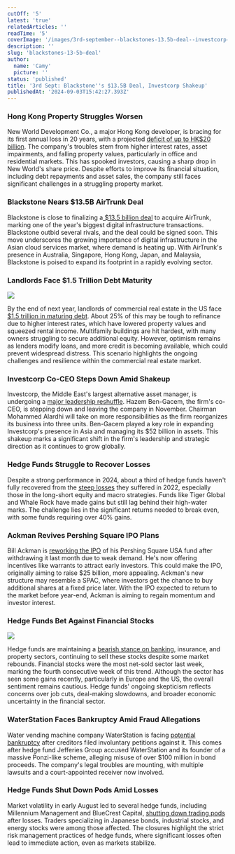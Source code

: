 ```yaml
---
cutOff: '5'
latest: 'true'
relatedArticles: ''
readTime: '5'
coverImage: '/images/3rd-september--blackstones-13.5b-deal--investcorp-shakeup-b-k5ND.webp'
description: ''
slug: 'blackstones-13-5b-deal'
author:
  name: 'Camy'
  picture: ''
status: 'published'
title: '3rd Sept: Blackstone''s $13.5B Deal, Investcorp Shakeup'
publishedAt: '2024-09-03T15:42:27.393Z'
---
```


### Hong Kong Property Struggles Worsen

New World Development Co., a major Hong Kong developer, is bracing for its first annual loss in 20 years, with a projected [deficit of up to HK$20 billion](https://www.bnnbloomberg.ca/business/international/2024/09/02/hong-kong-property-pain-worsens-for-new-world-and-its-scion-ceo/). The company's troubles stem from higher interest rates, asset impairments, and falling property values, particularly in office and residential markets. This has spooked investors, causing a sharp drop in New World's share price. Despite efforts to improve its financial situation, including debt repayments and asset sales, the company still faces significant challenges in a struggling property market.

### Blackstone Nears $13.5B AirTrunk Deal

Blackstone is close to finalizing a[ $13.5 billion deal](https://www.bnnbloomberg.ca/business/international/2024/09/02/blackstone-is-said-to-near-a20-billion-deal-to-acquire-airtrunk/) to acquire AirTrunk, marking one of the year's biggest digital infrastructure transactions. Blackstone outbid several rivals, and the deal could be signed soon. This move underscores the growing importance of digital infrastructure in the Asian cloud services market, where demand is heating up. With AirTrunk's presence in Australia, Singapore, Hong Kong, Japan, and Malaysia, Blackstone is poised to expand its footprint in a rapidly evolving sector.

### Landlords Face $1.5 Trillion Debt Maturity

![](/images/3rd-september--blackstone-s--13.5b-deal--investcorp-shakeup-a-g2Mz.jpg)

By the end of next year, landlords of commercial real estate in the US face [$1.5 trillion in maturing debt](https://www.bnnbloomberg.ca/business/international/2024/08/31/landlords-face-a-15-trillion-commercial-real-estate-maturity-wall/). About 25% of this may be tough to refinance due to higher interest rates, which have lowered property values and squeezed rental income. Multifamily buildings are hit hardest, with many owners struggling to secure additional equity. However, optimism remains as lenders modify loans, and more credit is becoming available, which could prevent widespread distress. This scenario highlights the ongoing challenges and resilience within the commercial real estate market.

### Investcorp Co-CEO Steps Down Amid Shakeup

Investcorp, the Middle East's largest alternative asset manager, is undergoing a [major leadership reshuffle](https://www.bnnbloomberg.ca/business/2024/09/02/investcorp-co-ceo-ben-gacem-set-to-leave-after-three-decades/). Hazem Ben-Gacem, the firm's co-CEO, is stepping down and leaving the company in November. Chairman Mohammed Alardhi will take on more responsibilities as the firm reorganizes its business into three units. Ben-Gacem played a key role in expanding Investcorp's presence in Asia and managing its $52 billion in assets. This shakeup marks a significant shift in the firm's leadership and strategic direction as it continues to grow globally.

### Hedge Funds Struggle to Recover Losses

Despite a strong performance in 2024, about a third of hedge funds haven't fully recovered from the [steep losses](https://www.hedgeweek.com/one-third-of-hedge-funds-yet-to-recover-from-2022-losses/) they suffered in 2022, especially those in the long-short equity and macro strategies. Funds like Tiger Global and Whale Rock have made gains but still lag behind their high-water marks. The challenge lies in the significant returns needed to break even, with some funds requiring over 40% gains.

### Ackman Revives Pershing Square IPO Plans

Bill Ackman is [reworking the IPO](https://www.hedgeweek.com/ackman-to-offer-enhanced-investor-incentives-in-bid-to-revive-pershing-square-ipo/#:~:text=This%20move%20comes%20after%20Ackman,shares%20in%20Pershing%20Square%20USA.) of his Pershing Square USA fund after withdrawing it last month due to weak demand. He's now offering incentives like warrants to attract early investors. This could make the IPO, originally aiming to raise $25 billion, more appealing. Ackman's new structure may resemble a SPAC, where investors get the chance to buy additional shares at a fixed price later. With the IPO expected to return to the market before year-end, Ackman is aiming to regain momentum and investor interest.

### Hedge Funds Bet Against Financial Stocks

![](/images/3rd-september--blackstones-13.5b-deal--investcorp-shakeup-b-k0Nj.webp)

Hedge funds are maintaining a [bearish stance on banking](https://www.hedgeweek.com/hedge-funds-continue-betting-against-banking-insurance-and-property-sectors/), insurance, and property sectors, continuing to sell these stocks despite some market rebounds. Financial stocks were the most net-sold sector last week, marking the fourth consecutive week of this trend. Although the sector has seen some gains recently, particularly in Europe and the US, the overall sentiment remains cautious. Hedge funds' ongoing skepticism reflects concerns over job cuts, deal-making slowdowns, and broader economic uncertainty in the financial sector.

### WaterStation Faces Bankruptcy Amid Fraud Allegations

Water vending machine company WaterStation is facing [potential bankruptcy](https://www.hedgeweek.com/waterstation-facing-forced-bankruptcy-amid-jefferies-fraud-allegations/) after creditors filed involuntary petitions against it. This comes after hedge fund Jefferies Group accused WaterStation and its founder of a massive Ponzi-like scheme, alleging misuse of over $100 million in bond proceeds. The company's legal troubles are mounting, with multiple lawsuits and a court-appointed receiver now involved.

### Hedge Funds Shut Down Pods Amid Losses

Market volatility in early August led to several hedge funds, including Millennium Management and BlueCrest Capital, [shutting down trading pods](https://www.hedgeweek.com/bluecrest-and-millennium-closed-pods-amid-market-turmoil/) after losses. Traders specializing in Japanese bonds, industrial stocks, and energy stocks were among those affected. The closures highlight the strict risk management practices of hedge funds, where significant losses often lead to immediate action, even as markets stabilize.